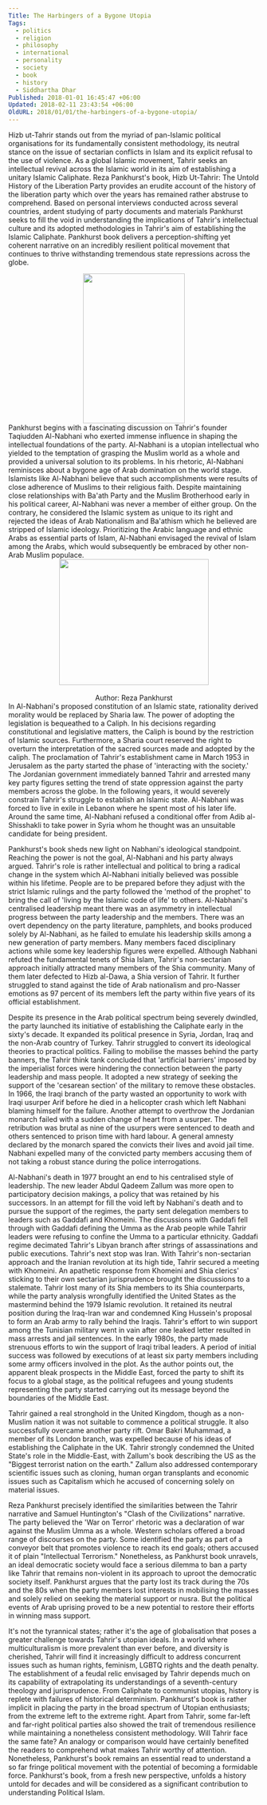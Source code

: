 ```yaml
---
Title: The Harbingers of a Bygone Utopia
Tags:
  - politics
  - religion
  - philosophy
  - international
  - personality
  - society
  - book
  - history
  - Siddhartha Dhar
Published: 2018-01-01 16:45:47 +06:00
Updated: 2018-02-11 23:43:54 +06:00
OldURL: 2018/01/01/the-harbingers-of-a-bygone-utopia/
---
```


Hizb ut-Tahrir stands out from the myriad of pan-Islamic political organisations for its fundamentally consistent methodology, its neutral stance on the issue of sectarian conflicts in Islam and its explicit refusal to the use of violence. As a global Islamic movement, Tahrir seeks an intellectual revival across the Islamic world in its aim of establishing a unitary Islamic Caliphate. Reza Pankhurst's book, Hizb Ut-Tahrir: The Untold History of the Liberation Party provides an erudite account of the history of the liberation party which over the years has remained rather abstruse to comprehend. Based on personal interviews conducted across several countries, ardent studying of party documents and materials Pankhurst seeks to fill the void in understanding the implications of Tahrir's intellectual culture and its adopted methodologies in Tahrir's aim of establishing the Islamic Caliphate. Pankhurst book delivers a perception-shifting yet coherent narrative on an incredibly resilient political movement that continues to thrive withstanding tremendous state repressions across the globe.

<center><a href="/wp-content/uploads/2018/01/Hizb-Ut-Tahrir.jpg"><img class="alignnone size-medium wp-image-7514" src="/wp-content/uploads/2018/01/Hizb-Ut-Tahrir-204x300.jpg" alt="" width="204" height="300" /></a><center></center></center>Pankhurst begins with a fascinating discussion on Tahrir's founder Taqiudden Al-Nabhani who exerted immense influence in shaping the intellectual foundations of the party. Al-Nabhani is a utopian intellectual who yielded to the temptation of grasping the Muslim world as a whole and provided a universal solution to its problems. In his rhetoric, Al-Nabhani reminisces about a bygone age of Arab domination on the world stage. Islamists like Al-Nabhani believe that such accomplishments were results of close adherence of Muslims to their religious faith. Despite maintaining close relationships with Ba'ath Party and the Muslim Brotherhood early in his political career, Al-Nabhani was never a member of either group. On the contrary, he considered the Islamic system as unique to its right and rejected the ideas of Arab Nationalism and Ba'athism which he believed are stripped of Islamic ideology. Prioritizing the Arabic language and ethnic Arabs as essential parts of Islam, Al-Nabhani envisaged the revival of Islam among the Arabs, which would subsequently be embraced by other non-Arab Muslim populace.

<center><a href="/wp-content/uploads/2018/01/Reza-Pankhurst.jpg"><img class="alignnone size-medium wp-image-7523" src="/wp-content/uploads/2018/01/Reza-Pankhurst-300x252.jpg" alt="" width="300" height="252" /></a></center>&nbsp;

<center>Author: Reza Pankhurst<center></center></center>In Al-Nabhani's proposed constitution of an Islamic state, rationality derived morality would be replaced by Sharia law. The power of adopting the legislation is bequeathed to a Caliph. In his decisions regarding constitutional and legislative matters, the Caliph is bound by the restriction of Islamic sources. Furthermore, a Sharia court reserved the right to overturn the interpretation of the sacred sources made and adopted by the caliph.
The proclamation of Tahrir's establishment came in March 1953 in Jerusalem as the party started the phase of 'interacting with the society.' The Jordanian government immediately banned Tahrir and arrested many key party figures setting the trend of state oppression against the party members across the globe. In the following years, it would severely constrain Tahrir's struggle to establish an Islamic state. Al-Nabhani was forced to live in exile in Lebanon where he spent most of his later life. Around the same time, Al-Nabhani refused a conditional offer from Adib al-Shisshakli to take power in Syria whom he thought was an unsuitable candidate for being president.

Pankhurst's book sheds new light on Nabhani's ideological standpoint. Reaching the power is not the goal, Al-Nabhani and his party always argued. Tahrir's role is rather intellectual and political to bring a radical change in the system which Al-Nabhani initially believed was possible within his lifetime. People are to be prepared before they adjust with the strict Islamic rulings and the party followed the 'method of the prophet' to bring the call of 'living by the Islamic code of life' to others. Al-Nabhani's centralised leadership meant there was an asymmetry in intellectual progress between the party leadership and the members. There was an overt dependency on the party literature, pamphlets, and books produced solely by Al-Nabhani, as he failed to emulate his leadership skills among a new generation of party members. Many members faced disciplinary actions while some key leadership figures were expelled. Although Nabhani refuted the fundamental tenets of Shia Islam, Tahrir's non-sectarian approach initially attracted many members of the Shia community. Many of them later defected to Hizb al-Dawa, a Shia version of Tahrir. It further struggled to stand against the tide of Arab nationalism and pro-Nasser emotions as 97 percent of its members left the party within five years of its official establishment.

Despite its presence in the Arab political spectrum being severely dwindled, the party launched its initiative of establishing the Caliphate early in the sixty's decade. It expanded its political presence in Syria, Jordan, Iraq and the non-Arab country of Turkey. Tahrir struggled to convert its ideological theories to practical politics. Failing to mobilise the masses behind the party banners, the Tahrir think tank concluded that 'artificial barriers' imposed by the imperialist forces were hindering the connection between the party leadership and mass people. It adopted a new strategy of seeking the support of the 'cesarean section' of the military to remove these obstacles. In 1966, the Iraqi branch of the party wasted an opportunity to work with Iraqi usurper Arif before he died in a helicopter crash which left Nabhani blaming himself for the failure. Another attempt to overthrow the Jordanian monarch failed with a sudden change of heart from a usurper. The retribution was brutal as nine of the usurpers were sentenced to death and others sentenced to prison time with hard labour. A general amnesty declared by the monarch spared the convicts their lives and avoid jail time. Nabhani expelled many of the convicted party members accusing them of not taking a robust stance during the police interrogations.

Al-Nabhani's death in 1977 brought an end to his centralised style of leadership. The new leader Abdul Qadeem Zallum was more open to participatory decision makings, a policy that was retained by his successors. In an attempt for fill the void left by Nabhani's death and to pursue the support of the regimes, the party sent delegation members to leaders such as Gaddafi and Khomeini. The discussions with Gaddafi fell through with Gaddafi defining the Umma as the Arab people while Tahrir leaders were refusing to confine the Umma to a particular ethnicity. Gaddafi regime decimated Tahrir's Libyan branch after strings of assassinations and public executions. Tahrir's next stop was Iran. With Tahrir's non-sectarian approach and the Iranian revolution at its high tide, Tahrir secured a meeting with Khomeini. An apathetic response from Khomeini and Shia clerics' sticking to their own sectarian jurisprudence brought the discussions to a stalemate. Tahrir lost many of its Shia members to its Shia counterparts, while the party analysis wrongfully identified the United States as the mastermind behind the 1979 Islamic revolution. It retained its neutral position during the Iraq-Iran war and condemned King Hussein's proposal to form an Arab army to rally behind the Iraqis. Tahrir's effort to win support among the Tunisian military went in vain after one leaked letter resulted in mass arrests and jail sentences. In the early 1980s, the party made strenuous efforts to win the support of Iraqi tribal leaders. A period of initial success was followed by executions of at least six party members including some army officers involved in the plot. As the author points out, the apparent bleak prospects in the Middle East, forced the party to shift its focus to a global stage, as the political refugees and young students representing the party started carrying out its message beyond the boundaries of the Middle East.

Tahrir gained a real stronghold in the United Kingdom, though as a non-Muslim nation it was not suitable to commence a political struggle. It also successfully overcame another party rift. Omar Bakri Muhammad, a member of its London branch, was expelled because of his ideas of establishing the Caliphate in the UK. Tahrir strongly condemned the United State's role in the Middle-East, with Zallum's book describing the US as the "Biggest terrorist nation on the earth." Zallum also addressed contemporary scientific issues such as cloning, human organ transplants and economic issues such as Capitalism which he accused of concerning solely on material issues.

Reza Pankhurst precisely identified the similarities between the Tahrir narrative and Samuel Huntington's "Clash of the Civilizations" narrative. The party believed the 'War on Terror' rhetoric was a declaration of war against the Muslim Umma as a whole. Western scholars offered a broad range of discourses on the party. Some identified the party as part of a conveyor belt that promotes violence to reach its end goals; others accused it of plain "Intellectual Terrorism." Nonetheless, as Pankhurst book unravels, an ideal democratic society would face a serious dilemma to ban a party like Tahrir that remains non-violent in its approach to uproot the democratic society itself. Pankhurst argues that the party lost its track during the 70s and the 80s when the party members lost interests in mobilising the masses and solely relied on seeking the material support or nusra. But the political events of Arab uprising proved to be a new potential to restore their efforts in winning mass support.

It's not the tyrannical states; rather it's the age of globalisation that poses a greater challenge towards Tahrir's utopian ideals. In a world where multiculturalism is more prevalent than ever before, and diversity is cherished, Tahrir will find it increasingly difficult to address concurrent issues such as human rights, feminism, LGBTQ rights and the death penalty. The establishment of a feudal relic envisaged by Tahrir depends much on its capability of extrapolating its understandings of a seventh-century theology and jurisprudence. From Caliphate to communist utopias, history is replete with failures of historical determinism. Pankhurst's book is rather implicit in placing the party in the broad spectrum of Utopian enthusiasts; from the extreme left to the extreme right. Apart from Tahrir, some far-left and far-right political parties also showed the trait of tremendous resilience while maintaining a nonetheless consistent methodology. Will Tahrir face the same fate? An analogy or comparison would have certainly benefited the readers to comprehend what makes Tahrir worthy of attention. Nonetheless, Pankhurst's book remains an essential read to understand a so far fringe political movement with the potential of becoming a formidable force. Pankhurst's book, from a fresh new perspective, unfolds a history untold for decades and will be considered as a significant contribution to understanding Political Islam.
